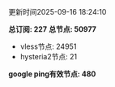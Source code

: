 更新时间2025-09-16 18:24:10

**总订阅: 227**
**总节点: 50977**
- vless节点: 24951
- hysteria2节点: 21

**google ping有效节点: 480**
